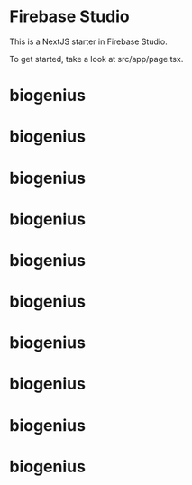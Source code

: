 # Firebase Studio

This is a NextJS starter in Firebase Studio.

To get started, take a look at src/app/page.tsx.
# biogenius
# biogenius
# biogenius
# biogenius
# biogenius
# biogenius
# biogenius
# biogenius
# biogenius
# biogenius
